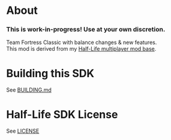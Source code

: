 About
======================

### This is work-in-progress! Use at your own discretion.

Team Fortress Classic with balance changes & new features.  
This mod is derived from my [Half-Life multiplayer mod base](https://github.com/Toodles2You/halflife-deathmatch).

Building this SDK
======================

See [BUILDING.md](BUILDING.md)

Half-Life SDK License
======================

See [LICENSE](LICENSE)

